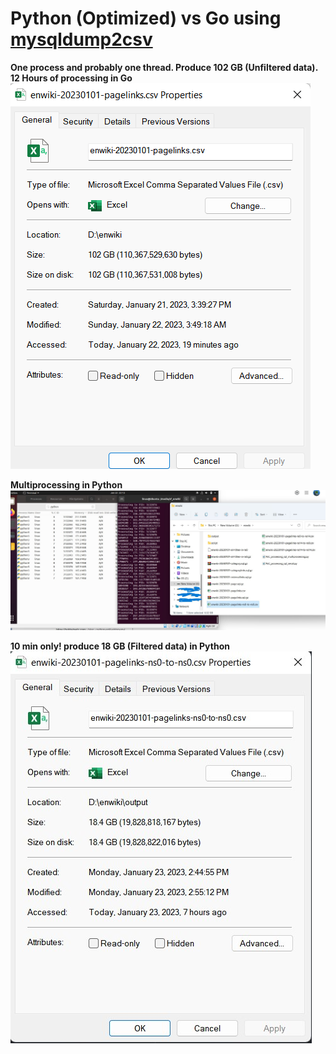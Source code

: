 # Python (Optimized) vs Go using [mysqldump2csv](https://github.com/bramp/mysqldump2csv) 
**One process and probably one thread. Produce 102 GB (Unfiltered data). 12 Hours of processing in Go** \
![12 hrs processing](./assets/12hrs-processing.png)

**Multiprocessing in Python** \
![a](./assets/multiprocessing-python.jpg)

**10 min only! produce 18 GB (Filtered data) in Python** \
![aa](./assets/processing-time.jpg)